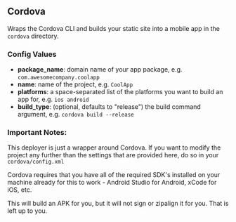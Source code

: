 Cordova
----------

Wraps the Cordova CLI and builds your static site into a mobile app in the `cordova` directory.

### Config Values

- **package_name**: domain name of your app package, e.g. `com.awesomecompany.coolapp`
- **name**: name of the project, e.g. `CoolApp`
- **platforms**: a space-separated list of the platforms you want to build an app for, e.g. `ios android`
- **build_type**: (optional, defaults to "release") the build command argument, e.g. `cordova build --release`

### Important Notes:

This deployer is just a wrapper around Cordova. If you want to modify the project
any further than the settings that are provided here, do so in your `cordova/config.xml`

Cordova requires that you have all of the required SDK's installed on your machine
already for this to work - Android Studio for Android, xCode for iOS, etc.

This will build an APK for you, but it will not sign or zipalign it for you. That
is left up to you.
